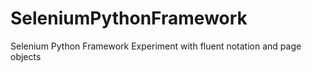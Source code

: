 # SeleniumPythonFramework
Selenium Python Framework Experiment with fluent notation and page objects
